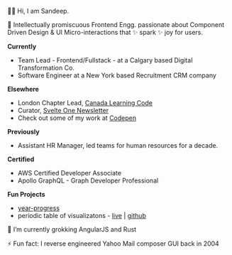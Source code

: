 👋🏻 Hi, I am Sandeep. 


🔭 Intellectually promiscuous Frontend Engg. passionate about Component Driven Design & UI Micro-interactions that ✨ spark ✨ joy for users.


**Currently**

- Team Lead - Frontend/Fullstack - at a Calgary based Digital Transformation Co.
- Software Engineer at a New York based Recruitment CRM company

**Elsewhere**

- London Chapter Lead, [Canada Learning Code](https://www.canadalearningcode.ca/)
- Curator, [Svelte One Newsletter](https://www.svelte.one/)
- Check out some of my work at [Codepen](https://codepen.io/letsandeepio/pens/showcase)

**Previously**

- Assistant HR Manager, led teams for human resources for a decade.

**Certified**

- AWS Certified Developer Associate
- Apollo GraphQL - Graph Developer Professional 

**Fun Projects**

- [year-progress](https://github.com/letsandeepio/year-progress)
- periodic table of visualizatons - [live](https://letsandeepio.github.io/viz-method-table/) | [github](https://github.com/letsandeepio/viz-method-table)


🦀 I’m currently grokking AngularJS and Rust

⚡ Fun fact: I reverse engineered Yahoo Mail composer GUI back in 2004


<!--
**letsandeepio/letsandeepio** is a ✨ _special_ ✨ repository because its `README.md` (this file) appears on your GitHub profile.

Here are some ideas to get you started:

- 🔭 I’m currently working on ...
- 🌱 I’m currently learning ...
- 👯 I’m looking to collaborate on ...
- 🤔 I’m looking for help with ...
- 💬 Ask me about ...
- 📫 How to reach me: ...
- 😄 Pronouns: ...
- ⚡ Fun fact: ...
-->
